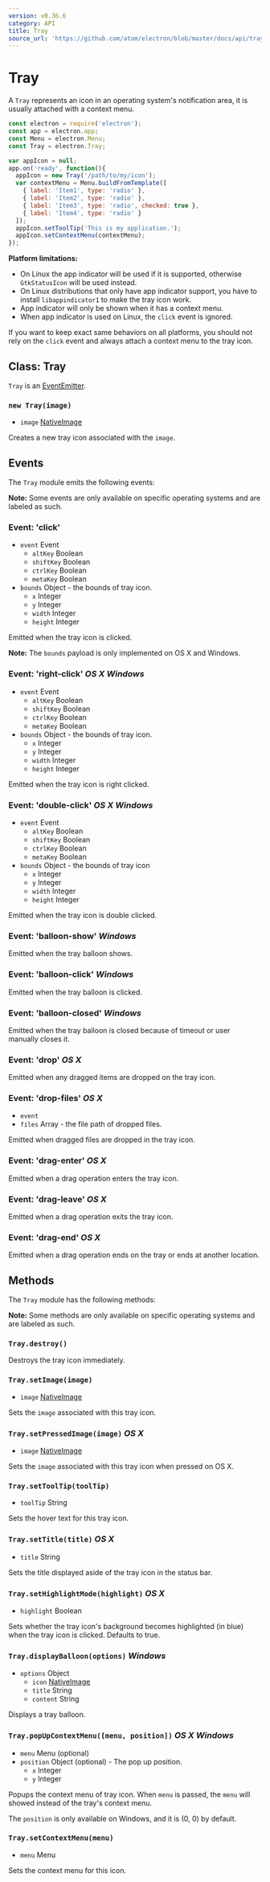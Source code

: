 ```yaml
---
version: v0.36.6
category: API
title: Tray
source_url: 'https://github.com/atom/electron/blob/master/docs/api/tray.md'
---
```


# Tray

A `Tray` represents an icon in an operating system's notification area, it is
usually attached with a context menu.

```javascript
const electron = require('electron');
const app = electron.app;
const Menu = electron.Menu;
const Tray = electron.Tray;

var appIcon = null;
app.on('ready', function(){
  appIcon = new Tray('/path/to/my/icon');
  var contextMenu = Menu.buildFromTemplate([
    { label: 'Item1', type: 'radio' },
    { label: 'Item2', type: 'radio' },
    { label: 'Item3', type: 'radio', checked: true },
    { label: 'Item4', type: 'radio' }
  ]);
  appIcon.setToolTip('This is my application.');
  appIcon.setContextMenu(contextMenu);
});

```

__Platform limitations:__

* On Linux the app indicator will be used if it is supported, otherwise
  `GtkStatusIcon` will be used instead.
* On Linux distributions that only have app indicator support, you have to
  install `libappindicator1` to make the tray icon work.
* App indicator will only be shown when it has a context menu.
* When app indicator is used on Linux, the `click` event is ignored.

If you want to keep exact same behaviors on all platforms, you should not
rely on the `click` event and always attach a context menu to the tray icon.

## Class: Tray

`Tray` is an [EventEmitter][event-emitter].

### `new Tray(image)`

* `image` [NativeImage](http://electron.atom.io/docs/v0.36.6/api/native-image)

Creates a new tray icon associated with the `image`.

## Events

The `Tray` module emits the following events:

**Note:** Some events are only available on specific operating systems and are
labeled as such.

### Event: 'click'

* `event` Event
  * `altKey` Boolean
  * `shiftKey` Boolean
  * `ctrlKey` Boolean
  * `metaKey` Boolean
* `bounds` Object - the bounds of tray icon.
  * `x` Integer
  * `y` Integer
  * `width` Integer
  * `height` Integer

Emitted when the tray icon is clicked.

__Note:__ The `bounds` payload is only implemented on OS X and Windows.

### Event: 'right-click' _OS X_ _Windows_

* `event` Event
  * `altKey` Boolean
  * `shiftKey` Boolean
  * `ctrlKey` Boolean
  * `metaKey` Boolean
* `bounds` Object - the bounds of tray icon.
  * `x` Integer
  * `y` Integer
  * `width` Integer
  * `height` Integer

Emitted when the tray icon is right clicked.

### Event: 'double-click' _OS X_ _Windows_

* `event` Event
  * `altKey` Boolean
  * `shiftKey` Boolean
  * `ctrlKey` Boolean
  * `metaKey` Boolean
* `bounds` Object - the bounds of tray icon
  * `x` Integer
  * `y` Integer
  * `width` Integer
  * `height` Integer

Emitted when the tray icon is double clicked.

### Event: 'balloon-show' _Windows_

Emitted when the tray balloon shows.

### Event: 'balloon-click' _Windows_

Emitted when the tray balloon is clicked.

### Event: 'balloon-closed' _Windows_

Emitted when the tray balloon is closed because of timeout or user manually
closes it.

### Event: 'drop' _OS X_

Emitted when any dragged items are dropped on the tray icon.

### Event: 'drop-files' _OS X_

* `event`
* `files` Array - the file path of dropped files.

Emitted when dragged files are dropped in the tray icon.

### Event: 'drag-enter' _OS X_

Emitted when a drag operation enters the tray icon.

### Event: 'drag-leave' _OS X_

Emitted when a drag operation exits the tray icon.

### Event: 'drag-end' _OS X_

Emitted when a drag operation ends on the tray or ends at another location.

## Methods

The `Tray` module has the following methods:

**Note:** Some methods are only available on specific operating systems and are
labeled as such.

### `Tray.destroy()`

Destroys the tray icon immediately.

### `Tray.setImage(image)`

* `image` [NativeImage](http://electron.atom.io/docs/v0.36.6/api/native-image)

Sets the `image` associated with this tray icon.

### `Tray.setPressedImage(image)` _OS X_

* `image` [NativeImage](http://electron.atom.io/docs/v0.36.6/api/native-image)

Sets the `image` associated with this tray icon when pressed on OS X.

### `Tray.setToolTip(toolTip)`

* `toolTip` String

Sets the hover text for this tray icon.

### `Tray.setTitle(title)` _OS X_

* `title` String

Sets the title displayed aside of the tray icon in the status bar.

### `Tray.setHighlightMode(highlight)` _OS X_

* `highlight` Boolean

Sets whether the tray icon's background becomes highlighted (in blue)
when the tray icon is clicked. Defaults to true.

### `Tray.displayBalloon(options)` _Windows_

* `options` Object
  * `icon` [NativeImage](http://electron.atom.io/docs/v0.36.6/api/native-image)
  * `title` String
  * `content` String

Displays a tray balloon.

### `Tray.popUpContextMenu([menu, position])` _OS X_ _Windows_

* `menu` Menu (optional)
* `position` Object (optional) - The pop up position.
  * `x` Integer
  * `y` Integer

Popups the context menu of tray icon. When `menu` is passed, the `menu` will
showed instead of the tray's context menu.

The `position` is only available on Windows, and it is (0, 0) by default.

### `Tray.setContextMenu(menu)`

* `menu` Menu

Sets the context menu for this icon.

[event-emitter]: http://nodejs.org/api/events.html#events_class_events_eventemitter
